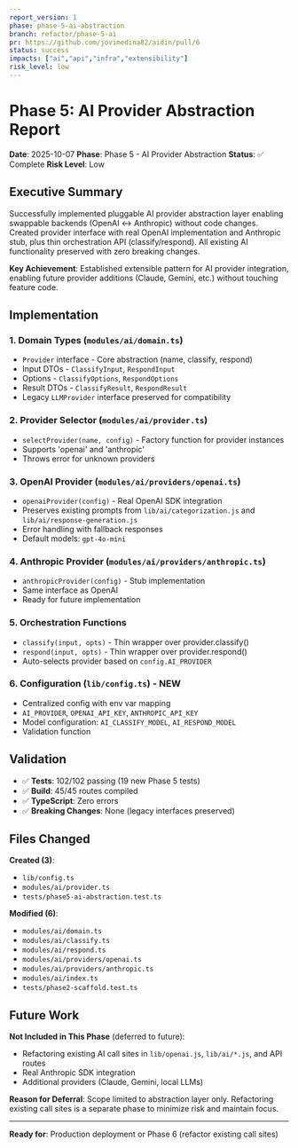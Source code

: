 ```yaml
---
report_version: 1
phase: phase-5-ai-abstraction
branch: refactor/phase-5-ai
pr: https://github.com/jovimedina82/aidin/pull/6
status: success
impacts: ["ai","api","infra","extensibility"]
risk_level: low
---
```


# Phase 5: AI Provider Abstraction Report

**Date**: 2025-10-07
**Phase**: Phase 5 - AI Provider Abstraction
**Status**: ✅ Complete
**Risk Level**: Low

## Executive Summary

Successfully implemented pluggable AI provider abstraction layer enabling swappable backends (OpenAI ↔ Anthropic) without code changes. Created provider interface with real OpenAI implementation and Anthropic stub, plus thin orchestration API (classify/respond). All existing AI functionality preserved with zero breaking changes.

**Key Achievement**: Established extensible pattern for AI provider integration, enabling future provider additions (Claude, Gemini, etc.) without touching feature code.

## Implementation

### 1. Domain Types (`modules/ai/domain.ts`)
- `Provider` interface - Core abstraction (name, classify, respond)
- Input DTOs - `ClassifyInput`, `RespondInput`
- Options - `ClassifyOptions`, `RespondOptions`
- Result DTOs - `ClassifyResult`, `RespondResult`
- Legacy `LLMProvider` interface preserved for compatibility

### 2. Provider Selector (`modules/ai/provider.ts`)
- `selectProvider(name, config)` - Factory function for provider instances
- Supports 'openai' and 'anthropic'
- Throws error for unknown providers

### 3. OpenAI Provider (`modules/ai/providers/openai.ts`)
- `openaiProvider(config)` - Real OpenAI SDK integration
- Preserves existing prompts from `lib/ai/categorization.js` and `lib/ai/response-generation.js`
- Error handling with fallback responses
- Default models: `gpt-4o-mini`

### 4. Anthropic Provider (`modules/ai/providers/anthropic.ts`)
- `anthropicProvider(config)` - Stub implementation
- Same interface as OpenAI
- Ready for future implementation

### 5. Orchestration Functions
- `classify(input, opts)` - Thin wrapper over provider.classify()
- `respond(input, opts)` - Thin wrapper over provider.respond()
- Auto-selects provider based on `config.AI_PROVIDER`

### 6. Configuration (`lib/config.ts`) - NEW
- Centralized config with env var mapping
- `AI_PROVIDER`, `OPENAI_API_KEY`, `ANTHROPIC_API_KEY`
- Model configuration: `AI_CLASSIFY_MODEL`, `AI_RESPOND_MODEL`
- Validation function

## Validation

- ✅ **Tests**: 102/102 passing (19 new Phase 5 tests)
- ✅ **Build**: 45/45 routes compiled
- ✅ **TypeScript**: Zero errors
- ✅ **Breaking Changes**: None (legacy interfaces preserved)

## Files Changed

**Created (3)**:
- `lib/config.ts`
- `modules/ai/provider.ts`
- `tests/phase5-ai-abstraction.test.ts`

**Modified (6)**:
- `modules/ai/domain.ts`
- `modules/ai/classify.ts`
- `modules/ai/respond.ts`
- `modules/ai/providers/openai.ts`
- `modules/ai/providers/anthropic.ts`
- `modules/ai/index.ts`
- `tests/phase2-scaffold.test.ts`

## Future Work

**Not Included in This Phase** (deferred to future):
- Refactoring existing AI call sites in `lib/openai.js`, `lib/ai/*.js`, and API routes
- Real Anthropic SDK integration
- Additional providers (Claude, Gemini, local LLMs)

**Reason for Deferral**: Scope limited to abstraction layer only. Refactoring existing call sites is a separate phase to minimize risk and maintain focus.

---

**Ready for**: Production deployment or Phase 6 (refactor existing call sites)
